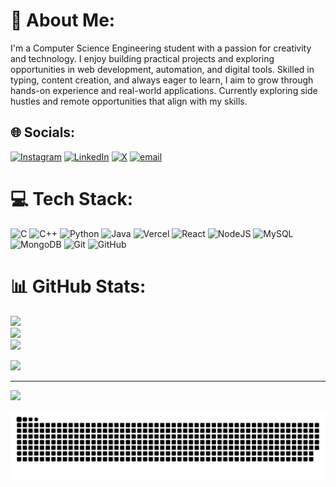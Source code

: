 # 💫 About Me:  
I'm a Computer Science Engineering student with a passion for creativity and technology. I enjoy building practical projects and exploring opportunities in web development, automation, and digital tools. Skilled in typing, content creation, and always eager to learn, I aim to grow through hands-on experience and real-world applications. Currently exploring side hustles and remote opportunities that align with my skills.


## 🌐 Socials:
[![Instagram](https://img.shields.io/badge/Instagram-%23E4405F.svg?logo=Instagram&logoColor=white)](https://instagram.com/balaram_chinni_7) [![LinkedIn](https://img.shields.io/badge/LinkedIn-%230077B5.svg?logo=linkedin&logoColor=white)](https://linkedin.com/in/https://www.linkedin.com/in/chinni-balaram-trishal-b9745831b) [![X](https://img.shields.io/badge/X-black.svg?logo=X&logoColor=white)](https://x.com/ChinniTrishal) [![email](https://img.shields.io/badge/Email-D14836?logo=gmail&logoColor=white)](mailto:balaramchinni7780@gmail.com) 

# 💻 Tech Stack:
![C](https://img.shields.io/badge/c-%2300599C.svg?style=flat&logo=c&logoColor=white) ![C++](https://img.shields.io/badge/c++-%2300599C.svg?style=flat&logo=c%2B%2B&logoColor=white) ![Python](https://img.shields.io/badge/python-3670A0?style=flat&logo=python&logoColor=ffdd54) ![Java](https://img.shields.io/badge/java-%23ED8B00.svg?style=flat&logo=openjdk&logoColor=white) ![Vercel](https://img.shields.io/badge/vercel-%23000000.svg?style=flat&logo=vercel&logoColor=white) ![React](https://img.shields.io/badge/react-%2320232a.svg?style=flat&logo=react&logoColor=%2361DAFB) ![NodeJS](https://img.shields.io/badge/node.js-6DA55F?style=flat&logo=node.js&logoColor=white) ![MySQL](https://img.shields.io/badge/mysql-4479A1.svg?style=flat&logo=mysql&logoColor=white) ![MongoDB](https://img.shields.io/badge/MongoDB-%234ea94b.svg?style=flat&logo=mongodb&logoColor=white) ![Git](https://img.shields.io/badge/git-%23F05033.svg?style=flat&logo=git&logoColor=white) ![GitHub](https://img.shields.io/badge/github-%23121011.svg?style=flat&logo=github&logoColor=white)
# 📊 GitHub Stats:
![](https://github-readme-stats.vercel.app/api?username=Trishal45&theme=radical&hide_border=false&include_all_commits=true&count_private=false)<br/>
![](https://nirzak-streak-stats.vercel.app/?user=Trishal45&theme=radical&hide_border=false)<br/>
![](https://github-readme-stats.vercel.app/api/top-langs/?username=Trishal45&theme=radical&hide_border=false&include_all_commits=true&count_private=false&layout=compact)


![](https://quotes-github-readme.vercel.app/api?type=horizontal&theme=merko)



---
[![](https://visitcount.itsvg.in/api?id=Trishal45&icon=0&color=0)](https://visitcount.itsvg.in)





<picture>
  <source media="(prefers-color-scheme: dark)" srcset="https://raw.githubusercontent.com/Trishal45/Trishal45/output/github-snake-dark.svg" />
  <source media="(prefers-color-scheme: light)" srcset="https://raw.githubusercontent.com/Trishal45/Trishal45/output/github-snake.svg" />
  <img alt="github-snake" src="https://raw.githubusercontent.com/Trishal45/Trishal45/output/github-snake.svg" />
</picture>

